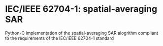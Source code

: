 # IEC/IEEE 62704-1: spatial-averaging SAR
Python-C implementation of the spatial-averaging SAR alogrithm compliant to the requirements of the IEC/IEEE 62704-1 standard
